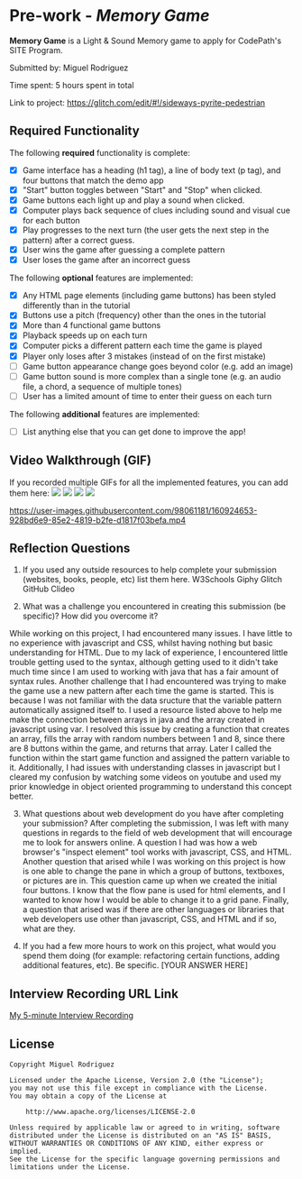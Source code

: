 # Pre-work - *Memory Game*

**Memory Game** is a Light & Sound Memory game to apply for CodePath's SITE Program. 

Submitted by: Miguel Rodriguez

Time spent: 5 hours spent in total

Link to project: https://glitch.com/edit/#!/sideways-pyrite-pedestrian

## Required Functionality

The following **required** functionality is complete:

* [X] Game interface has a heading (h1 tag), a line of body text (p tag), and four buttons that match the demo app
* [X] "Start" button toggles between "Start" and "Stop" when clicked. 
* [X] Game buttons each light up and play a sound when clicked. 
* [X] Computer plays back sequence of clues including sound and visual cue for each button
* [X] Play progresses to the next turn (the user gets the next step in the pattern) after a correct guess. 
* [X] User wins the game after guessing a complete pattern
* [X] User loses the game after an incorrect guess

The following **optional** features are implemented:

* [X] Any HTML page elements (including game buttons) has been styled differently than in the tutorial
* [X] Buttons use a pitch (frequency) other than the ones in the tutorial
* [X] More than 4 functional game buttons
* [X] Playback speeds up on each turn
* [X] Computer picks a different pattern each time the game is played
* [X] Player only loses after 3 mistakes (instead of on the first mistake)
* [ ] Game button appearance change goes beyond color (e.g. add an image)
* [ ] Game button sound is more complex than a single tone (e.g. an audio file, a chord, a sequence of multiple tones)
* [ ] User has a limited amount of time to enter their guess on each turn

The following **additional** features are implemented:

- [ ] List anything else that you can get done to improve the app!

## Video Walkthrough (GIF)

If you recorded multiple GIFs for all the implemented features, you can add them here:
<img src='https://media.giphy.com/media/sQVfVL2UogY6XNpbIO/giphy.gif' />
<img src='https://media.giphy.com/media/XGM5XU8g00RClQYOYg/giphy.gif' />
<img src='https://media.giphy.com/media/iHddWoaS5yhrwW7zZZ/giphy.gif' />
<img src='https://media.giphy.com/media/OoADy4iChYtWirLdDI/giphy.gif' />

https://user-images.githubusercontent.com/98061181/160924653-928bd6e9-85e2-4819-b2fe-d1817f03befa.mp4



## Reflection Questions
1. If you used any outside resources to help complete your submission (websites, books, people, etc) list them here. 
W3Schools
Giphy
Glitch
GitHub
Clideo

2. What was a challenge you encountered in creating this submission (be specific)? How did you overcome it?
 
While working on this project, I had encountered many issues. I have little to no experience with javascript and CSS, whilst having nothing but basic understanding for HTML. Due to my lack of experience, I encountered little trouble getting used to the syntax, although getting used to it didn't take much time since I am used to working with java that has a fair amount of syntax rules. Another challenge that I had encountered was trying to make the game use a new pattern after each time the game is started. This is because I was not familiar with the data sructure that the variable pattern automatically assigned itself to. I used a resource listed above to help me make the connection between arrays in java and the array created in javascript using var. I resolved this issue by creating a function that creates an array, fills the array with random numbers between 1 and 8, since there are 8 buttons within the game, and returns that array. Later I called the function within the start game function and assigned the pattern variable to it. Additionally, I had issues with understanding classes in javascript but I cleared my confusion by watching some videos on youtube and used my prior knowledge in object oriented programming to understand this concept better.

3. What questions about web development do you have after completing your submission?
After completing the submission, I was left with many questions in regards to the field of web development that will encourage me to look for answers online. A question I had was how a web browser's "inspect element" tool works with javascript, CSS, and HTML. Another question that arised while I was working on this project is how is one able to change the pane in which a group of buttons, textboxes, or pictures are in. This question came up when we created the initial four buttons. I know that the flow pane is used for html elements, and I wanted to know how I would be able to change it to a grid pane. Finally, a question that arised was if there are other languages or libraries that web developers use other than javascript, CSS, and HTML and if so, what are they.

4. If you had a few more hours to work on this project, what would you spend them doing (for example: refactoring certain functions, adding additional features, etc). Be specific.
[YOUR ANSWER HERE]



## Interview Recording URL Link

[My 5-minute Interview Recording](your-link-here)


## License

    Copyright Miguel Rodriguez

    Licensed under the Apache License, Version 2.0 (the "License");
    you may not use this file except in compliance with the License.
    You may obtain a copy of the License at

        http://www.apache.org/licenses/LICENSE-2.0

    Unless required by applicable law or agreed to in writing, software
    distributed under the License is distributed on an "AS IS" BASIS,
    WITHOUT WARRANTIES OR CONDITIONS OF ANY KIND, either express or implied.
    See the License for the specific language governing permissions and
    limitations under the License.
